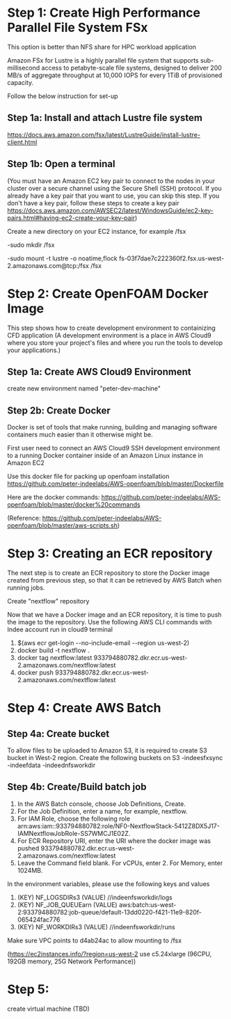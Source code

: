 # Step 1: Create High Performance Parallel File System FSx 

This option is better than NFS share for HPC workload application

Amazon FSx for Lustre is a highly parallel file system that supports sub-millisecond access to petabyte-scale file systems, designed to deliver 200 MB/s of aggregate throughput at 10,000 IOPS for every 1TiB of provisioned capacity.

Follow the below instruction for set-up

## Step 1a: Install and attach Lustre file system

https://docs.aws.amazon.com/fsx/latest/LustreGuide/install-lustre-client.html

## Step 1b: Open a terminal

(You must have an Amazon EC2 key pair to connect to the nodes in your cluster over a
secure channel using the Secure Shell (SSH) protocol. If you already have a key pair
that you want to use, you can skip this step. If you don't have a key pair, follow these
steps to create a key pair https://docs.aws.amazon.com/AWSEC2/latest/WindowsGuide/ec2-key-pairs.html#having-ec2-create-your-key-pair)


Create a new directory on your EC2 instance, for example /fsx

-sudo mkdir /fsx

-sudo mount -t lustre -o noatime,flock fs-03f7dae7c222360f2.fsx.us-west-2.amazonaws.com@tcp:/fsx /fsx



# Step 2: Create OpenFOAM Docker Image

This step shows how to create development environment to containizing CFD application
(A development environment is a place in AWS Cloud9 where you store your project's files and where you run the tools to develop your applications.)

## Step 1a: Create AWS Cloud9 Environment

create new environment named "peter-dev-machine"

## Step 2b: Create Docker


Docker is set of tools that make running, building and managing software containers much easier than it otherwise might be.

First user need to connect an AWS Cloud9 SSH development environment to a running Docker container inside of an Amazon Linux instance in Amazon EC2

Use this docker file for packing up openfoam installation
https://github.com/peter-indeelabs/AWS-openfoam/blob/master/Dockerfile

Here are the docker commands:
https://github.com/peter-indeelabs/AWS-openfoam/blob/master/docker%20commands

(Reference: https://github.com/peter-indeelabs/AWS-openfoam/blob/master/aws-scripts.sh)

# Step 3: Creating an ECR repository
The next step is to create an ECR repository to store the Docker image created from previous step, so that it can be retrieved by AWS Batch when running jobs.

Create "nextflow" repository

Now that we have a Docker image and an ECR repository, it is time to push the image to the repository. Use the following AWS CLI commands with Indee account run in cloud9 terminal
1) $(aws ecr get-login --no-include-email --region us-west-2)
2) docker build -t nextflow .
3) docker tag nextflow:latest 933794880782.dkr.ecr.us-west-2.amazonaws.com/nextflow:latest
4) docker push 933794880782.dkr.ecr.us-west-2.amazonaws.com/nextflow:latest


# Step 4: Create AWS Batch

## Step 4a: Create bucket 
To allow files to be uploaded to Amazon S3, it is required to create S3 bucket in West-2 region. Create the following buckets on S3
-indeesfxsync
-indeefdata
-indeednfsworkdir

## Step 4b: Create/Build batch job
1) In the AWS Batch console, choose Job Definitions, Create.
2) For the Job Definition, enter a name, for example, nextflow.
3) For IAM Role, choose the following role
arn:aws:iam::933794880782:role/NF0-NextflowStack-5412Z8DX5J17-IAMNextflowJobRole-SS7WMCJ1E02Z.
4) For ECR Repository URI, enter the URI where the docker image was pushed
933794880782.dkr.ecr.us-west-2.amazonaws.com/nextflow:latest
5) Leave the Command field blank.
For vCPUs, enter 2. For Memory, enter 1024MB.

In the environment variables, please use the following keys and values
1) (KEY) NF_LOGSDIRs3 (VALUE) //indeenfsworkdir/logs
2) (KEY) NF_JOB_QUEUEarn (VALUE) aws:batch:us-west-2:933794880782:job-queue/default-13dd0220-f421-11e9-820f-065424fac776
3) (KEY) NF_WORKDIRs3 (VALUE) //indeenfsworkdir/runs

Make sure VPC points to d4ab24ac to allow mounting to /fsx 

(https://ec2instances.info/?region=us-west-2
use c5.24xlarge (96CPU, 192GB memory, 25G Network Performance))

# Step 5:
create virtual machine
(TBD)
